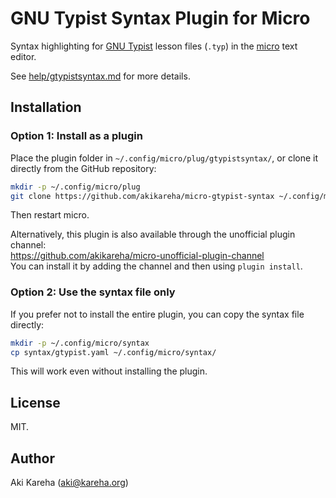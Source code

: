 # GNU Typist Syntax Plugin for Micro

Syntax highlighting for
[GNU Typist](https://www.gnu.org/software/gtypist/) lesson files (`.typ`) in
the [micro](https://micro-editor.github.io/) text editor.

See [help/gtypistsyntax.md](help/gtypistsyntax.md) for more details.

## Installation

### Option 1: Install as a plugin

Place the plugin folder in `~/.config/micro/plug/gtypistsyntax/`, or clone it
directly from the GitHub repository:

```sh
mkdir -p ~/.config/micro/plug
git clone https://github.com/akikareha/micro-gtypist-syntax ~/.config/micro/plug/gtypistsyntax
```

Then restart micro.

Alternatively, this plugin is also available through the unofficial plugin
channel:  
https://github.com/akikareha/micro-unofficial-plugin-channel  
You can install it by adding the channel and then using `plugin install`.

### Option 2: Use the syntax file only

If you prefer not to install the entire plugin, you can copy the syntax file
directly:

```sh
mkdir -p ~/.config/micro/syntax
cp syntax/gtypist.yaml ~/.config/micro/syntax/
```

This will work even without installing the plugin.

## License

MIT.

## Author

Aki Kareha (aki@kareha.org)
